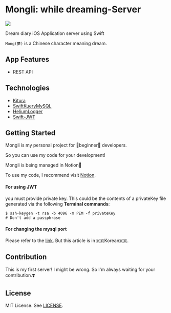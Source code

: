 # Mongli: while dreaming-Server

![](https://user-images.githubusercontent.com/45457678/70604680-66691680-1c3c-11ea-9956-d5d4afc98d18.png)

Dream diary iOS Application server using Swift

`Mong(夢)` is a Chinese character meaning dream.



## App Features

- REST API



## Technologies

- [Kitura](https://www.kitura.io)
- [SwiftKueryMySQL](https://github.com/IBM-Swift/SwiftKueryMySQL)
- [HeliumLogger](https://github.com/IBM-Swift/HeliumLogger)
- [Swift-JWT](https://github.com/IBM-Swift/Swift-JWT)



## Getting Started

Mongli is my personal project for 🌱beginner🌱 developers.

So you can use my code for your development!

Mongli is being managed in Notion📝

To use my code, I recommend visit [Notion](https://www.notion.so/mongli/Mongli-while-dreaming-73d75833c8b44438911e7e360e5cb8b6).



#### For using JWT

you must provide private key. This could be the contents of a privateKey file generated via the following **Terminal commands**:

```
$ ssh-keygen -t rsa -b 4096 -m PEM -f privateKey
# Don't add a passphrase
```



#### For changing the mysql port

Please refer to the [link](https://daeun28.github.io/삽질사전/mac에서_mysql_포트_변경하기-post/).
But this article is in 🇰🇷Korean🇰🇷.



## Contribution

This is my first server! I might be wrong. So I'm always waiting for your contribution.❣️ 



## License

MIT License. See [LICENSE](https://github.com/DAEUN28/Mongli-Server/blob/master/LICENSE).
